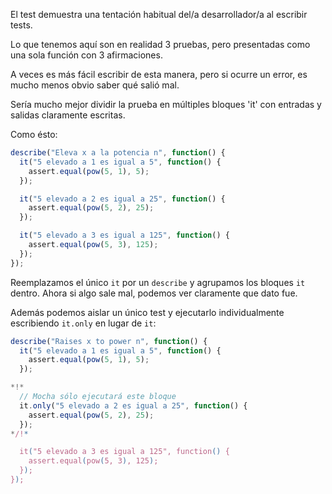 El test demuestra una tentación habitual del/a desarrollador/a al escribir tests.

Lo que tenemos aquí son en realidad 3 pruebas, pero presentadas como una sola función con 3 afirmaciones.

A veces es más fácil escribir de esta manera, pero si ocurre un error, es mucho menos obvio saber qué salió mal.

Sería mucho mejor dividir la prueba en múltiples bloques 'it' con entradas y salidas claramente escritas.

Como ésto:
```js
describe("Eleva x a la potencia n", function() {
  it("5 elevado a 1 es igual a 5", function() {
    assert.equal(pow(5, 1), 5);
  });

  it("5 elevado a 2 es igual a 25", function() {
    assert.equal(pow(5, 2), 25);
  });

  it("5 elevado a 3 es igual a 125", function() {
    assert.equal(pow(5, 3), 125);
  });
});
```

Reemplazamos el único `it` por un `describe` y agrupamos los bloques `it` dentro. Ahora si algo sale mal, podemos ver claramente que dato fue.

Además podemos aislar un único test y ejecutarlo individualmente escribiendo `it.only` en lugar de `it`:


```js
describe("Raises x to power n", function() {
  it("5 elevado a 1 es igual a 5", function() {
    assert.equal(pow(5, 1), 5);
  });

*!*
  // Mocha sólo ejecutará este bloque
  it.only("5 elevado a 2 es igual a 25", function() {
    assert.equal(pow(5, 2), 25);
  });
*/!*

  it("5 elevado a 3 es igual a 125", function() {
    assert.equal(pow(5, 3), 125);
  });
});
```
